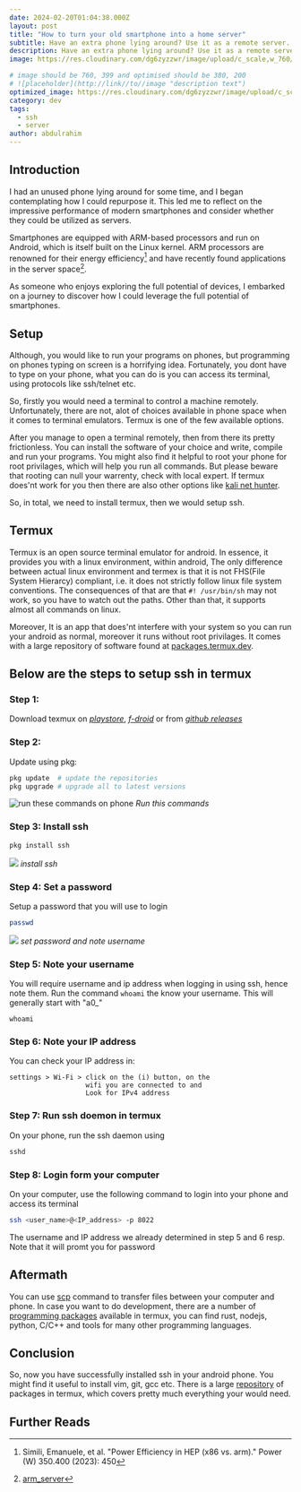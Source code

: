 ```yaml
---
date: 2024-02-20T01:04:38.000Z
layout: post
title: "How to turn your old smartphone into a home server"
subtitle: Have an extra phone lying around? Use it as a remote server. SSH into it, access its terminal. Transfer files using scp. And much more...
description: Have an extra phone lying around? Use it as a remote server. SSH into it, access its terminal. Transfer files using scp. And much more...
image: https://res.cloudinary.com/dg6zyzzwr/image/upload/c_scale,w_760/v1720556907/termux_bugka5.png

# image should be 760, 399 and optimised should be 380, 200
# ![placeholder](http://link//to//image "description text")
optimized_image: https://res.cloudinary.com/dg6zyzzwr/image/upload/c_scale,w_399/v1720556907/termux_bugka5.png
category: dev
tags:
  - ssh
  - server
author: abdulrahim
---
```


## Introduction

I had an unused phone lying around for some time, and I began
contemplating how I could repurpose it. This led me to reflect on the
impressive performance of modern smartphones and consider whether they
could be utilized as servers.

Smartphones are equipped with ARM-based processors and run on Android,
which is itself built on the Linux kernel. ARM processors are renowned
for their energy efficiency[^efficiency] and have recently found
applications in the server space[^armserver]. 

As someone who enjoys exploring the full potential of devices, I
embarked on a journey to discover how I could leverage the full
potential of smartphones.

<!--
So, I had a phone lying around for quite a while, and I was thinking how
could I make use of it. It was a Oneplus 5 pro, and what fascinates me
is that it has Qualcomm® Snapdragon™ 855, with 12 GB RAM and 256 GB
storage. Yes, it has more ram than my computer. Then i began to think,
given the performance of phones nowadays, why cant we use phones as
servers, which led me into a refreshing journey of phones. Phones have
ARM based processors and they use Android, which is based on linux
kernel. ARM processors are known for their power efficiency[^efficiency]
and recently they have made their way into server space[^armserver].
Apple is also pushing for ARM based computers with its m1 chip. So,
naturally as a person who enjoyes exploiting devices to their full
potential, I began to explore ways in which I could use the phone for
programming and development purposes.
-->

## Setup

Although, you would like to run your programs on phones, but programming on phones typing on screen is a horrifying idea. Fortunately, you dont have to type on your phone, what you can do is you can access its terminal, using protocols like ssh/telnet etc.

So, firstly you would need a terminal to control a machine remotely. Unfortunately, there are not, alot of choices available in phone space when it comes to terminal emulators. Termux is one of the few available options. 

After you manage to open a terminal remotely, then from there its pretty frictionless. You can install the software of your choice and write, compile and run your programs. You might also find it helpful to root your phone for root privilages, which will help you run all commands. But please beware that rooting can null your warrenty, check with local expert. If termux does'nt work for you then there are also other options like [kali net hunter](https://www.mobile-hacker.com/2023/07/18/how-to-install-kali-nethunter-on-rooted-oneplus-7-pro/).

So, in total, we need to install termux, then we would setup ssh.

## Termux

Termux is an open source terminal emulator for android. In essence, it provides you with a linux environment, within android, The only difference between actual linux environment and termex is that it is not FHS(File System Hierarcy) compliant, i.e. it does not strictly follow linux file system conventions. The consequences of that are that `#! /usr/bin/sh` may not work, so you have to watch out the paths. Other than that, it supports almost all commands on linux. 

Moreover, It is an app that does'nt interfere with your system so you can run your android as normal, moreover it runs without root privilages. It comes with a large repository of software found at [packages.termux.dev](https://packages.termux.dev/).

## Below are the steps to setup ssh in termux

### Step 1:

Download texmux on [_playstore_](https://play.google.com/store/apps/details?id=com.termux&hl=en_US&gl=US&pli=1), [_f-droid_](https://f-droid.org/en/packages/com.termux/) or from [_github releases_](https://github.com/termux/termux-app#github)

### Step 2:

Update using pkg:

```bash
pkg update  # update the repositories
pkg upgrade # upgrade all to latest versions
```

![run these commands on phone](https://res.cloudinary.com/dg6zyzzwr/image/upload/c_scale,h_780/v1720609372/update_upgrade_ncnwx1.jpg)
*Run this commands*

### Step 3: Install ssh

```bash
pkg install ssh
```
![](https://res.cloudinary.com/dg6zyzzwr/image/upload/c_scale,h_780/v1720609372/ssh_flhmpc.jpg)
*install ssh*

### Step 4: Set a password

Setup a password that you will use to login

```bash
passwd
```

![](https://res.cloudinary.com/dg6zyzzwr/image/upload/c_scale,w_500/v1720610775/Screenshot_from_2024-07-10_16-55-56_wy3veq.png)
*set password and note username*

### Step 5: Note your username

You will require username and ip address when logging in using ssh, hence note them. Run the command `whoami` the know your username. This will generally start with "a0_"

```
whoami
```

### Step 6: Note your IP address

You can check your IP address in:

```
settings > Wi-Fi > click on the (i) button, on the 
                   wifi you are connected to and 
                   Look for IPv4 address 
```

### Step 7: Run ssh doemon in termux

On your phone, run the ssh daemon using

```bash
sshd
```

### Step 8: Login form your computer

On your computer, use the following command to login into your phone and access its terminal

```bash
ssh <user_name>@<IP_address> -p 8022
```

The username and IP address we already determined in step 5 and 6 resp. Note that it will promt you for password

## Aftermath

You can use [scp](https://linux.die.net/man/1/scp) command to transfer files between your computer and phone. In case you want to do development, there are a number of [programming packages](https://wiki.termux.com/wiki/Development_Environments) available in termux, you can find rust, nodejs, python, C/C++ and tools for many other programming languages.

## Conclusion

So, now you have successfully installed ssh in your android phone. You might find it useful to install vim, git, gcc etc. There is a large [repository](https://termux.holehan.org/) of packages in termux, which covers pretty much everything your would need.

## Further Reads

[^armserver]: [arm\_server](https://www.stackscale.com/blog/arm-a-revolution-for-dedicated-servers-and-the-cloud/)

[^efficiency]: Simili, Emanuele, et al. "Power Efficiency in HEP (x86 vs. arm)." Power (W) 350.400 (2023): 450
